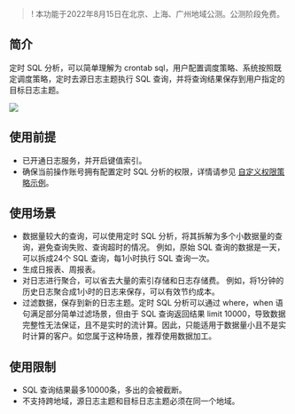 
>! 本功能于2022年8月15日在北京、上海、广州地域公测。公测阶段免费。
>

## 简介

定时 SQL 分析，可以简单理解为 crontab sql，用户配置调度策略、系统按照既定调度策略，定时去源日志主题执行 SQL 查询，并将查询结果保存到用户指定的目标日志主题。 

![](https://qcloudimg.tencent-cloud.cn/raw/36a9fc18fe303535d62a7d5600735839.png)

## 使用前提

- 已开通日志服务，并开启键值索引。
- 确保当前操作账号拥有配置定时 SQL 分析的权限，详情请参见 [自定义权限策略示例](https://cloud.tencent.com/document/product/614/68374#.E5.AE.9A.E6.97.B6-sql-.E5.88.86.E6.9E.90.E7.9B.B8.E5.85.B3)。


## 使用场景

- 数据量较大的查询，可以使用定时 SQL 分析，将其拆解为多个小数据量的查询，避免查询失败、查询超时的情况。
例如，原始 SQL 查询的数据是一天，可以拆成24个 SQL 查询，每1小时执行 SQL 查询一次。
- 生成日报表、周报表。
- 对日志进行聚合，可以省去大量的索引存储和日志存储费。
例如，将1分钟的历史日志聚合成1小时的日志来保存，可以有效节约成本。
- 过滤数据，保存到新的日志主题。定时 SQL 分析可以通过 where，when 语句满足部分简单过滤场景，但由于 SQL 查询返回结果 limit 10000，导致数据完整性无法保证，且不是实时的流计算。因此，只能适用于数据量小且不是实时计算的客户。如您属于这种场景，推荐使用数据加工。

## 使用限制

- SQL 查询结果最多10000条，多出的会被截断。
- 不支持跨地域，源日志主题和目标日志主题必须在同一个地域。
